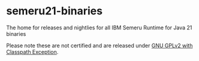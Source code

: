 # semeru21-binaries

The home for releases and nightlies for all IBM Semeru Runtime for Java 21 binaries

Please note these are not certified and are released under [GNU GPLv2 with Classpath Exception](https://openjdk.java.net/legal/gplv2+ce.html).
